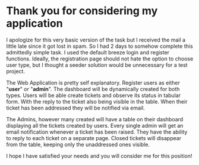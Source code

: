 # Thank you for considering my application

I apologize for this very basic version of the task but I received the mail a little late since it got lost in spam. So I had 2 days to somehow complete this admittedly simple task. I used the default breeze login and register functions. Ideally, the registration page should not hate the option to choose user type, but I thought a seeder solution would be unnecessary for a test project. 

The Web Application is pretty self explanatory. Register users as either "**user**" or "**admin**". The dashboard will be dynamically created for both types. Users will be able create tickets and observe its status in tabular form. With the reply to the ticket also being visible in the table. When their ticket has been addressed they will be notified via email.

The Admins, however many created will have a table on their dashboard displaying all the tickets created by users. Every single admin will get an email notification whenever a ticket has been raised. They have the ability to reply to each ticket on a separate page. Closed tickets will disappear from the table, keeping only the unaddressed ones visible.

I hope I have satisfied your needs and you will consider me for this position!
